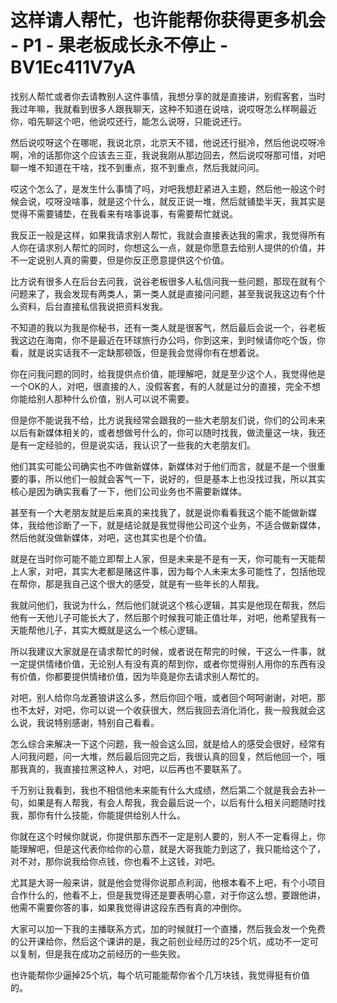 # 这样请人帮忙，也许能帮你获得更多机会 - P1 - 果老板成长永不停止 - BV1Ec411V7yA

找别人帮忙或者你去请教别人这件事情，我想分享的就是直接讲，别假客套，当时我过年嘛，我就看到很多人跟我聊天，这种不知道在说啥，说哎呀怎么样啊最近你，咱先聊这个吧，他说哎还行，能怎么说呀，只能说还行。

然后说哎呀这个在哪呢，我说北京，北京天不错，他说还行挺冷，然后他说哎呀冷啊，冷的话那你这个应该去三亚，我说我刚从那边回去，然后说哎呀那可惜，对吧聊一堆不知道在干啥，找不到重点，抠不到重点，然后我就问问。

哎这个怎么了，是发生什么事情了吗，对吧我想赶紧进入主题，然后他一般这个时候会说，哎呀没啥事，就是这个什么，就反正说一堆，然后就铺垫半天，我其实是觉得不需要铺垫，在我看来有啥事说事，有需要帮忙就说。

我反正一般是这样，如果我请求别人帮忙，我就会直接表达我的需求，我觉得所有人你在请求别人帮忙的同时，你想这么一点，就是你愿意去给别人提供的价值，并不一定说别人真的需要，但是你反正愿意提供这个价值。

比方说有很多人在后台去问我，说谷老板很多人私信问我一些问题，那现在就有个问题来了，我会发现有两类人，第一类人就是直接问问题，甚至我说我这边有个什么资料，后台直接私信我说把资料发我。

不知道的我以为我是你秘书，还有一类人就是很客气，然后最后会说一个，谷老板我这边在海南，你不是最近在环球旅行办公吗，你到这来，到时候请你吃个饭，你看，就是说实话我不一定缺那顿饭，但是我会觉得你有在想着说。

你在问我问题的同时，给我提供点价值，能理解吧，就是至少这个人，我觉得他是一个OK的人，对吧，很直接的人，没假客套，有的人就是过分的直接，完全不想你能给别人那种什么价值，别人可以说不需要。

但是你不能说我不给，比方说我经常会跟我的一些大老朋友们说，你们的公司未来以后有新媒体相关的，或者想做号什么的，你可以随时找我，做流量这一块，我还是有一定经验的，但是说实话，我认识了一些我的大老朋友们。

他们其实可能公司确实也不咋做新媒体，新媒体对于他们而言，就是不是一个很重要的事，所以他们一般就会客气一下，说好的，但是基本上也没找过我，所以其实核心是因为确实我看了一下，他们公司业务也不需要新媒体。

甚至有一个大老朋友就是后来真的来找我了，就是说你看看我这个能不能做新媒体，我给他诊断了一下，就是结论就是我觉得他公司这个业务，不适合做新媒体，然后他就没做新媒体，对吧，这也其实也是个价值。

就是在当时你可能不能立即帮上人家，但是未来是不是有一天，你可能有一天能帮上人家，对吧，其实大老都是赌这件事，因为每个人未来太多可能性了，包括他现在帮你，那是我自己这个很大的感受，就是有一些年长的人帮我。

我就问他们，我说为什么，然后他们就说这个核心逻辑，其实是他现在帮我，然后他有一天他儿子可能长大了，然后那个时候我可能正值壮年，对吧，他希望我有一天能帮他儿子，其实大概就是这么一个核心逻辑。

所以我建议大家就是在请求帮忙的时候，或者说在帮完的时候，干这么一件事，就一定提供情绪价值，无论别人有没有真的帮到你，或者你觉得别人用你的东西有没有价值，你都要提供情绪价值，因为毕竟是你去请求别人帮忙的。

对吧，别人给你乌龙蒼狼讲这么多，然后你回个哦，或者回个呵呵谢谢，对吧，那也不太好，对吧，你可以说一个收获很大，然后我回去消化消化，我一般我就会这么说，我说特别感谢，特别自己看看。

怎么综合来解决一下这个问题，我一般会这么回，就是给人的感受会很好，经常有人问我问题，问一大堆，然后最后回完之后，我很认真的回复，然后他回一个，哦那我真的，我直接拉黑这种人，对吧，以后再也不要联系了。

千万别让我看到，我也不相信他未来能有什么大成绩，然后第二个就是我会去补一句，如果是有人帮我，有会人帮我，我会最后说一个，以后有什么相关问题随时找我，那你有什么技能，你能提供给别人什么。

你就在这个时候你就说，你提供那东西不一定是别人要的，别人不一定看得上，你能理解吧，但是这代表你给你的心意，就是大哥我能力到这了，我只能给这个了，对不对，那你说我给你点钱，你也看不上这钱，对吧。

尤其是大哥一般来讲，就是他会觉得你说那点利润，他根本看不上吧，有个小项目合作什么的，他看不上，但是我觉得还是要表明心意，对于你这么想，要跟他讲，他需不需要你答的事，如果我觉得讲这段东西有真的冲倒你。

大家可以加一下我的主播联系方式，加的时候就打一个直播，然后我会发一个免费的公开课给你，然后这个课讲的是，我之前创业经历过的25个坑，成功不一定可以复制，但是我在成功之前经历的一些失败。

也许能帮你少逼掉25个坑，每个坑可能能帮你省个几万块钱，我觉得挺有价值的。